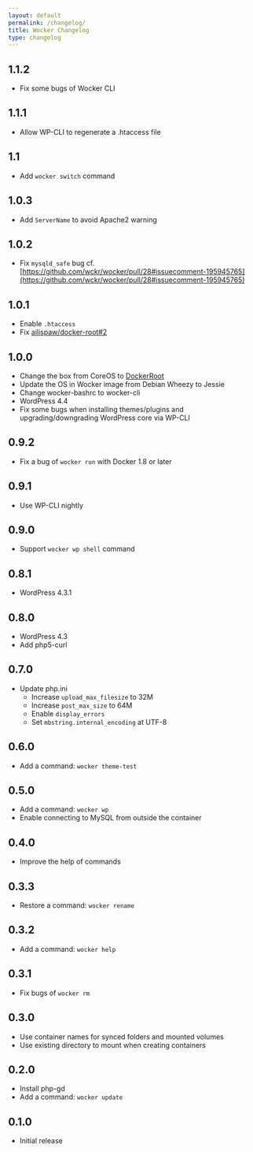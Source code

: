 ```yaml
---
layout: default
permalink: /changelog/
title: Wocker Changelog
type: changelog
---
```


## 1.1.2
- Fix some bugs of Wocker CLI

## 1.1.1
- Allow WP-CLI to regenerate a .htaccess file

## 1.1
- Add `wocker switch` command

## 1.0.3
- Add `ServerName` to avoid Apache2 warning

## 1.0.2
- Fix `mysqld_safe` bug cf. [https://github.com/wckr/wocker/pull/28#issuecomment-195945765](https://github.com/wckr/wocker/pull/28#issuecomment-195945765)

## 1.0.1
- Enable `.htaccess`
- Fix [ailispaw/docker-root#2](https://github.com/ailispaw/docker-root/issues/2)

## 1.0.0
- Change the box from CoreOS to [DockerRoot](https://github.com/ailispaw/docker-root)
- Update the OS in Wocker image from Debian Wheezy to Jessie
- Change wocker-bashrc to wocker-cli
- WordPress 4.4
- Fix some bugs when installing themes/plugins and upgrading/downgrading WordPress core via WP-CLI

## 0.9.2
- Fix a bug of `wocker run` with Docker 1.8 or later

## 0.9.1
- Use WP-CLI nightly

## 0.9.0
- Support `wocker wp shell` command

## 0.8.1
- WordPress 4.3.1

## 0.8.0

- WordPress 4.3
- Add php5-curl

## 0.7.0

- Update php.ini
  - Increase `upload_max_filesize` to 32M
  - Increase `post_max_size` to 64M
  - Enable `display_errors`
  - Set `mbstring.internal_encoding` at UTF-8

## 0.6.0

- Add a command: `wocker theme-test`

## 0.5.0

- Add a command: `wocker wp`
- Enable connecting to MySQL from outside the container

## 0.4.0

- Improve the help of commands

## 0.3.3

- Restore a command: `wocker rename`

## 0.3.2

- Add a command: `wocker help`

## 0.3.1

- Fix bugs of `wocker rm`

## 0.3.0

- Use container names for synced folders and mounted volumes
- Use existing directory to mount when creating containers

## 0.2.0

- Install php-gd
- Add a command: `wocker update`

## 0.1.0

- Initial release
